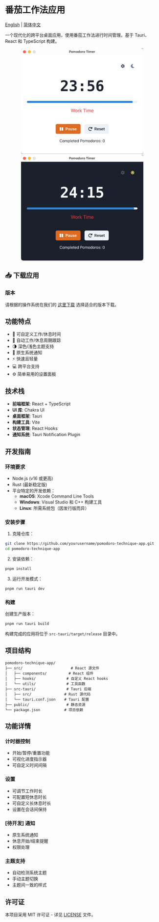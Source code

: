 # 番茄工作法应用

[English](README.md) | [简体中文](README.zh-CN.md)

一个现代化的跨平台桌面应用，使用番茄工作法进行时间管理。基于 Tauri、React 和 TypeScript 构建。

<p align="center">
  <img src="./screenshots/app-light.png" width="400" />
  <img src="./screenshots/app-dark.png" width="400" />
</p>

## 📥 下载应用

### 版本

请根据的操作系统在我们的 [这里下载](https://github.com/dleged/pomodoro-technique-app/releases) 选择适合的版本下载。

## 功能特点

- 🎯 可自定义工作/休息时间
- 🔄 自动工作/休息周期跟踪
- 🌗 深色/浅色主题支持
- 🔔 原生系统通知
- ⚡ 快速且轻量
- 💻 跨平台支持
- ⚙️ 简单易用的设置面板

## 技术栈

- **前端框架**: React + TypeScript
- **UI 库**: Chakra UI
- **桌面框架**: Tauri
- **构建工具**: Vite
- **状态管理**: React Hooks
- **通知系统**: Tauri Notification Plugin

## 开发指南

### 环境要求

- Node.js (v16 或更高)
- Rust (最新稳定版)
- 平台特定的开发依赖：
  - **macOS**: Xcode Command Line Tools
  - **Windows**: Visual Studio 和 C++ 构建工具
  - **Linux**: 所需系统包（因发行版而异）

### 安装步骤

1. 克隆仓库：
```bash
git clone https://github.com/yourusername/pomodoro-technique-app.git
cd pomodoro-technique-app
```

2. 安装依赖：
```bash
pnpm install
```

3. 运行开发模式：
```bash
pnpm run tauri dev
```

### 构建

创建生产版本：
```bash
pnpm run tauri build
```

构建完成的应用将位于 `src-tauri/target/release` 目录中。

## 项目结构

```
pomodoro-technique-app/
├── src/                      # React 源文件
│   ├── components/          # React 组件
│   ├── hooks/              # 自定义 React hooks
│   └── utils/              # 工具函数
├── src-tauri/              # Tauri 后端
│   ├── src/               # Rust 源代码
│   └── tauri.conf.json    # Tauri 配置
├── public/                 # 静态资源
└── package.json           # 项目依赖
```

## 功能详情

### 计时器控制
- 开始/暂停/重置功能
- 可视化进度指示器
- 可自定义时间间隔

### 设置
- 可调节工作时长
- 可配置短休息时长
- 可自定义长休息时长
- 设置在会话间保持

### [待开发] 通知
- 原生系统通知
- 休息开始/结束提醒
- 权限处理

### 主题支持
- 自动检测系统主题
- 手动主题切换
- 主题间一致的样式

## 许可证

本项目采用 MIT 许可证 - 详见 [LICENSE](LICENSE) 文件。
